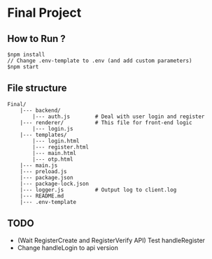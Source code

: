 # Final Project

## How to Run ?

```
$npm install 
// Change .env-template to .env (and add custom parameters)
$npm start 
```

## File structure

```
Final/
    |--- backend/
        |--- auth.js        # Deal with user login and register
    |--- renderer/          # This file for front-end logic 
        |--- login.js
    |--- templates/ 
        |--- login.html
        |--- register.html
        |--- main.html
        |--- otp.html 
    |--- main.js 
    |--- preload.js 
    |--- package.json
    |--- package-lock.json
    |--- logger.js          # Output log to client.log 
    |--- README.md
    |--- .env-template 
```
## TODO 
* (Wait RegisterCreate and RegisterVerify API) Test handleRegister 
* Change handleLogin to api version 
